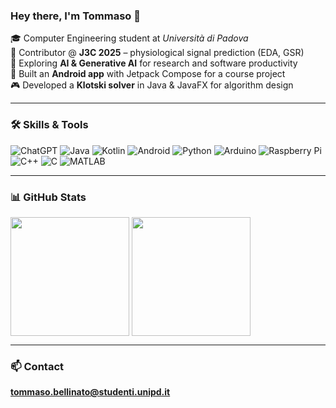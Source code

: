 ### Hey there, I'm Tommaso 👋

🎓 Computer Engineering student at *Università di Padova*  
🧠 Contributor @ **J3C 2025** – physiological signal prediction (EDA, GSR)  
🤖 Exploring **AI & Generative AI** for research and software productivity  
📱 Built an **Android app** with Jetpack Compose for a course project  
🎮 Developed a **Klotski solver** in Java & JavaFX for algorithm design  

---

### 🛠️ Skills & Tools

![ChatGPT](https://img.shields.io/badge/chatGPT-74aa9c?style=for-the-badge&logo=openai&logoColor=white)
![Java](https://img.shields.io/badge/java-%23ED8B00.svg?style=for-the-badge&logo=openjdk&logoColor=white)
![Kotlin](https://img.shields.io/badge/kotlin-%237F52FF.svg?style=for-the-badge&logo=kotlin&logoColor=white)
![Android](https://img.shields.io/badge/Android-3DDC84?style=for-the-badge&logo=android&logoColor=white)
![Python](https://img.shields.io/badge/Python-3776AB?style=for-the-badge&logo=python&logoColor=white)
![Arduino](https://img.shields.io/badge/-Arduino-00979D?style=for-the-badge&logo=Arduino&logoColor=white)
![Raspberry Pi](https://img.shields.io/badge/-Raspberry_Pi-C51A4A?style=for-the-badge&logo=Raspberry-Pi)
![C++](https://img.shields.io/badge/C++-00599C?style=for-the-badge&logo=c%2b%2b&logoColor=white)
![C](https://img.shields.io/badge/c-%2300599C.svg?style=for-the-badge&logo=c&logoColor=white)
![MATLAB](https://img.shields.io/badge/MATLAB-0076A8?style=for-the-badge&logo=mathworks&logoColor=white)

---

### 📊 GitHub Stats

<picture>
  <source
    srcset="https://github-readme-stats.vercel.app/api?username=bellins14&theme=catppuccin_mocha&show_icons=true&count_private=true"
    media="(prefers-color-scheme: dark)"
  />
  <source
    srcset="https://github-readme-stats.vercel.app/api?username=bellins14&theme=catppuccin_latte&show_icons=true&count_private=true"
    media="(prefers-color-scheme: light), (prefers-color-scheme: no-preference)"
  />
  <img height=190 align="center" src="https://github-readme-stats.vercel.app/api?username=bellins14&theme=catppuccin_latte&show_icons=true&count_private=true" />
</picture>

<picture>
  <source
    srcset="https://github-readme-stats.vercel.app/api/top-langs?username=bellins14&theme=catppuccin_mocha&layout=compact&langs_count=20&count_private=true&hide_progress=true&card_width=320"
    media="(prefers-color-scheme: dark)"
  />
  <source
    srcset="https://github-readme-stats.vercel.app/api/top-langs?username=bellins14&theme=catppuccin_latte&layout=compact&langs_count=20&count_private=true&hide_progress=true&card_width=320"
    media="(prefers-color-scheme: light), (prefers-color-scheme: no-preference)"
  />
  <img height=190 align="center" src="https://github-readme-stats.vercel.app/api/top-langs?username=bellins14&theme=catppuccin_latte&layout=compact&langs_count=20&count_private=true&hide_progress=true&card_width=320" />
</picture>

---

### 📫 Contact

**tommaso.bellinato@studenti.unipd.it**



<!--
**bellins14/bellins14** is a ✨ _special_ ✨ repository because its `README.md` (this file) appears on your GitHub profile.

Here are some ideas to get you started:

- 🔭 I’m currently working on ...
- 🌱 I’m currently learning ...
- 👯 I’m looking to collaborate on ...
- 🤔 I’m looking for help with ...
- 💬 Ask me about ...
- 📫 How to reach me: ...
- 😄 Pronouns: ...
 ⚡ Fun fact: ...
>
